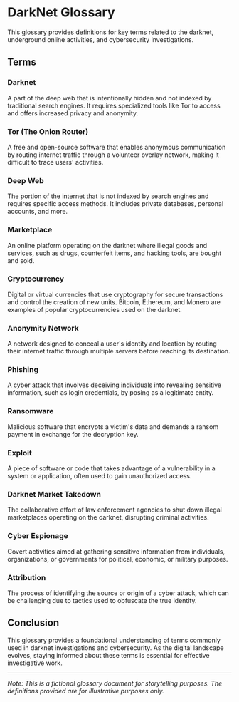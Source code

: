  # DarkNet Glossary

This glossary provides definitions for key terms related to the darknet, underground online activities, and cybersecurity investigations.

## Terms

### Darknet

A part of the deep web that is intentionally hidden and not indexed by traditional search engines. It requires specialized tools like Tor to access and offers increased privacy and anonymity.

### Tor (The Onion Router)

A free and open-source software that enables anonymous communication by routing internet traffic through a volunteer overlay network, making it difficult to trace users' activities.

### Deep Web

The portion of the internet that is not indexed by search engines and requires specific access methods. It includes private databases, personal accounts, and more.

### Marketplace

An online platform operating on the darknet where illegal goods and services, such as drugs, counterfeit items, and hacking tools, are bought and sold.

### Cryptocurrency

Digital or virtual currencies that use cryptography for secure transactions and control the creation of new units. Bitcoin, Ethereum, and Monero are examples of popular cryptocurrencies used on the darknet.

### Anonymity Network

A network designed to conceal a user's identity and location by routing their internet traffic through multiple servers before reaching its destination.

### Phishing

A cyber attack that involves deceiving individuals into revealing sensitive information, such as login credentials, by posing as a legitimate entity.

### Ransomware

Malicious software that encrypts a victim's data and demands a ransom payment in exchange for the decryption key.

### Exploit

A piece of software or code that takes advantage of a vulnerability in a system or application, often used to gain unauthorized access.

### Darknet Market Takedown

The collaborative effort of law enforcement agencies to shut down illegal marketplaces operating on the darknet, disrupting criminal activities.

### Cyber Espionage

Covert activities aimed at gathering sensitive information from individuals, organizations, or governments for political, economic, or military purposes.

### Attribution

The process of identifying the source or origin of a cyber attack, which can be challenging due to tactics used to obfuscate the true identity.

## Conclusion

This glossary provides a foundational understanding of terms commonly used in darknet investigations and cybersecurity. As the digital landscape evolves, staying informed about these terms is essential for effective investigative work.

---

*Note: This is a fictional glossary document for storytelling purposes. The definitions provided are for illustrative purposes only.*
